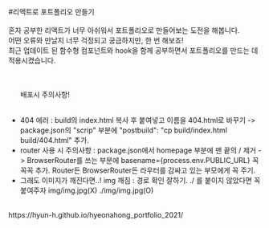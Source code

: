 #리액트로 포트폴리오 만들기
<br>
<br>
혼자 공부한 리액트가 너무 아쉬워서 포트폴리오로 만들어보는 도전을 해봅니다.<br>
어떤 오류와 만날지 너무 걱정되고 궁금하지만, 한 번 해보죠!<br>
최근 업데이트 된 함수형 컴포넌트와 hook을 함께 공부하면서 포트폴리오를 만드는 데 적용시켰습니다.<br>
<br>
<br>
<ul>
    <p>배포시 주의사항!</p>
    <br>
    <li>404 에러 : build의 index.html 복사 후 붙여넣고 이름을 404.html로 바꾸기 -> package.json의 "scrip" 부분에 "postbuild": "cp build/index.html build/404.html" 추가.</li>
    <li>router 사용 시 주의사항 : package.json에서 homepage 부분에 맨 끝의 / 제거 -> BrowserRouter를 쓰는 부분에 basename={process.env.PUBLIC_URL} 꼭꼭꼭 추가. Router든 BrowserRouter든 라우터를 감싸고 있는 부모에게 꼭 주기.</li>
    <li>그래도 이미지가 깨진다면..! img 깨짐 : 경로 확인 잘하기. ./ 를 붙이지 않았다면 꼭 붙여주자 img/img.jpg(X) ./img/img.jpg(O)</li>
</ul>
<br>
https://hyun-h.github.io/hyeonahong_portfolio_2021/
